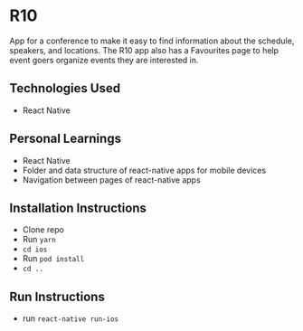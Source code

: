 # R10

App for a conference to make it easy to find information about the schedule, speakers, and locations. The R10 app also has a Favourites page to help event goers organize events they are interested in.

## Technologies Used

- React Native

## Personal Learnings

- React Native
- Folder and data structure of react-native apps for mobile devices
- Navigation between pages of react-native apps

## Installation Instructions

- Clone repo
- Run `yarn`
- `cd ios`
- Run `pod install`
- `cd ..`

## Run Instructions

- run `react-native run-ios`
